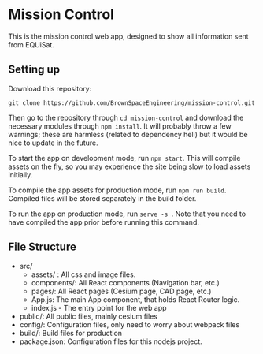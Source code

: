 # Mission Control

This is the mission control web app, designed to show all information sent from EQUiSat.

## Setting up

Download this repository:

`git clone https://github.com/BrownSpaceEngineering/mission-control.git`

Then go to the repository through `cd mission-control` and download the necessary modules through `npm install`. It will probably throw a few warnings; these are harmless (related to dependency hell) but it would be nice to update in the future.

To start the app on development mode, run `npm start`. This will compile assets on the fly, so you may experience the site being slow to load assets initially.

To compile the app assets for production mode, run `npm run build`. Compiled files will be stored separately in the build folder.

To run the app on production mode, run `serve -s `. Note that you need to have compiled the app prior before running this command.

## File Structure

- src/
  - assets/ : All css and image files.
  - components/: All React components (Navigation bar, etc.)
  - pages/: All React pages (Cesium page, CAD page, etc.)
  - App.js: The main App component, that holds React Router logic.
  - index.js - The entry point for the web app
- public/: All public files, mainly cesium files
- config/: Configuration files, only need to worry about webpack files
- build/: Build files for production
- package.json: Configuration files for this nodejs project.


